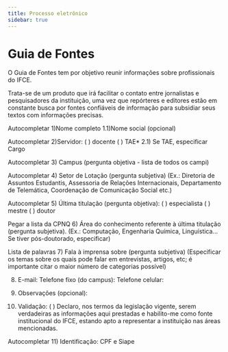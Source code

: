 ```yaml
---
title: Processo eletrônico
sidebar: true
---
```


# Guia de Fontes

O Guia de Fontes tem por objetivo reunir informações sobre profissionais do IFCE. 

Trata-se de um produto que irá facilitar o contato entre jornalistas e pesquisadores da instituição, uma vez que repórteres e editores estão em constante busca por fontes confiáveis de informação para subsidiar seus textos com informações precisas. 

Autocompletar
1)Nome completo 
1.1)Nome social (opcional) 

Autocompletar
2)Servidor: (  ) docente  (  ) TAE*
2.1) Se TAE, especificar Cargo

Autocompletar
3) Campus (pergunta objetiva - lista de todos os campi)

Autocompletar
4) Setor de Lotação (pergunta subjetiva)
(Ex.: Diretoria de Assuntos Estudantis, Assessoria de Relações Internacionais, Departamento de Telemática, Coordenação de Comunicação Social etc.)

Autocompletar
5) Última titulação (pergunta objetiva):
(   ) especialista  (   ) mestre  (   ) doutor

Pegar a lista da CPNQ
6) Área do conhecimento referente à última titulação (pergunta subjetiva).
(Ex.: Computação, Engenharia Química, Linguística... Se tiver pós-doutorado, especificar)

Lista de palavras
7) Fala à imprensa sobre (pergunta subjetiva)
(Especificar os temas sobre os quais pode falar em entrevistas, artigos, etc; é importante citar o maior número de categorias possível)

8) E-mail:
Telefone fixo (do campus):
Telefone celular:

9) Observações (opcional):

10) Validação:
(   ) Declaro, nos termos da legislação vigente, serem verdadeiras as informações aqui prestadas e habilito-me como fonte institucional do IFCE, estando apto a representar a instituição nas áreas mencionadas.

Autocompletar
11) Identificação:
CPF e Siape


